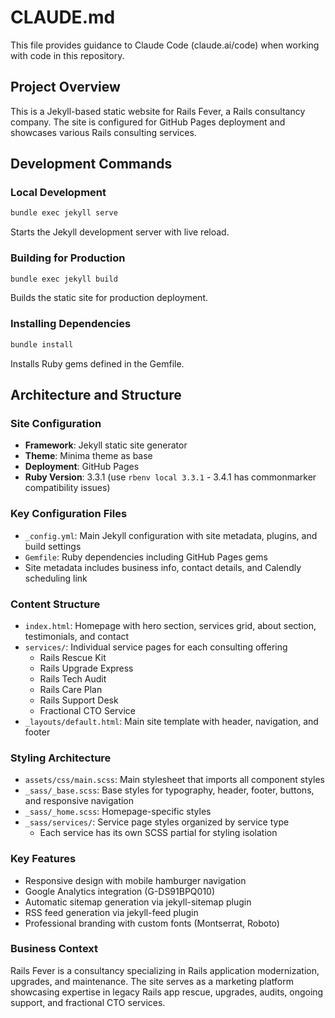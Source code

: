 # CLAUDE.md

This file provides guidance to Claude Code (claude.ai/code) when working with code in this repository.

## Project Overview

This is a Jekyll-based static website for Rails Fever, a Rails consultancy company. The site is configured for GitHub Pages deployment and showcases various Rails consulting services.

## Development Commands

### Local Development
```bash
bundle exec jekyll serve
```
Starts the Jekyll development server with live reload.

### Building for Production
```bash
bundle exec jekyll build
```
Builds the static site for production deployment.

### Installing Dependencies
```bash
bundle install
```
Installs Ruby gems defined in the Gemfile.

## Architecture and Structure

### Site Configuration
- **Framework**: Jekyll static site generator
- **Theme**: Minima theme as base
- **Deployment**: GitHub Pages
- **Ruby Version**: 3.3.1 (use `rbenv local 3.3.1` - 3.4.1 has commonmarker compatibility issues)

### Key Configuration Files
- `_config.yml`: Main Jekyll configuration with site metadata, plugins, and build settings
- `Gemfile`: Ruby dependencies including GitHub Pages gems
- Site metadata includes business info, contact details, and Calendly scheduling link

### Content Structure
- `index.html`: Homepage with hero section, services grid, about section, testimonials, and contact
- `services/`: Individual service pages for each consulting offering
  - Rails Rescue Kit
  - Rails Upgrade Express  
  - Rails Tech Audit
  - Rails Care Plan
  - Rails Support Desk
  - Fractional CTO Service
- `_layouts/default.html`: Main site template with header, navigation, and footer

### Styling Architecture
- `assets/css/main.scss`: Main stylesheet that imports all component styles
- `_sass/_base.scss`: Base styles for typography, header, footer, buttons, and responsive navigation
- `_sass/_home.scss`: Homepage-specific styles
- `_sass/services/`: Service page styles organized by service type
  - Each service has its own SCSS partial for styling isolation

### Key Features
- Responsive design with mobile hamburger navigation
- Google Analytics integration (G-DS91BPQ010)
- Automatic sitemap generation via jekyll-sitemap plugin
- RSS feed generation via jekyll-feed plugin
- Professional branding with custom fonts (Montserrat, Roboto)

### Business Context
Rails Fever is a consultancy specializing in Rails application modernization, upgrades, and maintenance. The site serves as a marketing platform showcasing expertise in legacy Rails app rescue, upgrades, audits, ongoing support, and fractional CTO services.